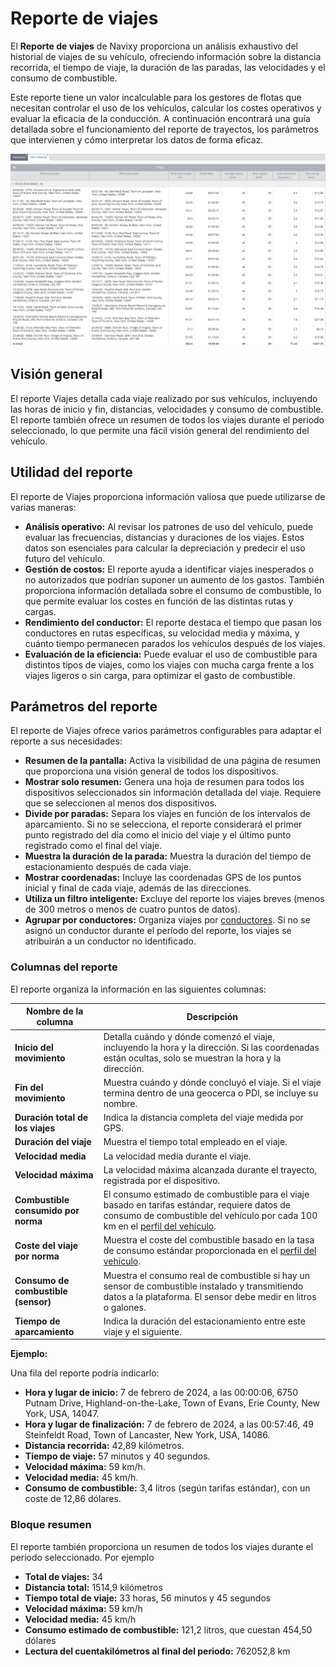 # Reporte de viajes

El **Reporte de viajes** de Navixy proporciona un análisis exhaustivo del historial de viajes de su vehículo, ofreciendo información sobre la distancia recorrida, el tiempo de viaje, la duración de las paradas, las velocidades y el consumo de combustible.

Este reporte tiene un valor incalculable para los gestores de flotas que necesitan controlar el uso de los vehículos, calcular los costes operativos y evaluar la eficacia de la conducción. A continuación encontrará una guía detallada sobre el funcionamiento del reporte de trayectos, los parámetros que intervienen y cómo interpretar los datos de forma eficaz.

![image-20240815-010251.png](attachments/image-20240815-010251.png)

## Visión general

El reporte Viajes detalla cada viaje realizado por sus vehículos, incluyendo las horas de inicio y fin, distancias, velocidades y consumo de combustible. El reporte también ofrece un resumen de todos los viajes durante el periodo seleccionado, lo que permite una fácil visión general del rendimiento del vehículo.

## Utilidad del reporte

El reporte de Viajes proporciona información valiosa que puede utilizarse de varias maneras:

* **Análisis operativo:** Al revisar los patrones de uso del vehículo, puede evaluar las frecuencias, distancias y duraciones de los viajes. Estos datos son esenciales para calcular la depreciación y predecir el uso futuro del vehículo.
* **Gestión de costos:** El reporte ayuda a identificar viajes inesperados o no autorizados que podrían suponer un aumento de los gastos. También proporciona información detallada sobre el consumo de combustible, lo que permite evaluar los costes en función de las distintas rutas y cargas.
* **Rendimiento del conductor:** El reporte destaca el tiempo que pasan los conductores en rutas específicas, su velocidad media y máxima, y cuánto tiempo permanecen parados los vehículos después de los viajes.
* **Evaluación de la eficiencia:** Puede evaluar el uso de combustible para distintos tipos de viajes, como los viajes con mucha carga frente a los viajes ligeros o sin carga, para optimizar el gasto de combustible.

## Parámetros del reporte

El reporte de Viajes ofrece varios parámetros configurables para adaptar el reporte a sus necesidades:

* **Resumen de la pantalla:** Activa la visibilidad de una página de resumen que proporciona una visión general de todos los dispositivos.
* **Mostrar solo resumen:** Genera una hoja de resumen para todos los dispositivos seleccionados sin información detallada del viaje. Requiere que se seleccionen al menos dos dispositivos.
* **Divide por paradas:** Separa los viajes en función de los intervalos de aparcamiento. Si no se selecciona, el reporte considerará el primer punto registrado del día como el inicio del viaje y el último punto registrado como el final del viaje.
* **Muestra la duración de la parada:** Muestra la duración del tiempo de estacionamiento después de cada viaje.
* **Mostrar coordenadas:** Incluye las coordenadas GPS de los puntos inicial y final de cada viaje, además de las direcciones.
* **Utiliza un filtro inteligente:** Excluye del reporte los viajes breves (menos de 300 metros o menos de cuatro puntos de datos).
* **Agrupar por conductores:** Organiza viajes por [conductores](../../gestin-de-flotas/conductores.md). Si no se asignó un conductor durante el período del reporte, los viajes se atribuirán a un conductor no identificado.

### Columnas del reporte

El reporte organiza la información en las siguientes columnas:

| Nombre de la columna                | Descripción                                                                                                                                                                                                                   |
| ----------------------------------- | ----------------------------------------------------------------------------------------------------------------------------------------------------------------------------------------------------------------------------- |
| **Inicio del movimiento**           | Detalla cuándo y dónde comenzó el viaje, incluyendo la hora y la dirección. Si las coordenadas están ocultas, solo se muestran la hora y la dirección.                                                                        |
| **Fin del movimiento**              | Muestra cuándo y dónde concluyó el viaje. Si el viaje termina dentro de una geocerca o PDI, se incluye su nombre.                                                                                                             |
| **Duración total de los viajes**    | Indica la distancia completa del viaje medida por GPS.                                                                                                                                                                        |
| **Duración del viaje**              | Muestra el tiempo total empleado en el viaje.                                                                                                                                                                                 |
| **Velocidad media**                 | La velocidad media durante el viaje.                                                                                                                                                                                          |
| **Velocidad máxima**                | La velocidad máxima alcanzada durante el trayecto, registrada por el dispositivo.                                                                                                                                             |
| **Combustible consumido por norma** | El consumo estimado de combustible para el viaje basado en tarifas estándar, requiere datos de consumo de combustible del vehículo por cada 100 km en el [perfil del vehículo](../../gestin-de-flotas/gestin-de-vehculos.md). |
| **Coste del viaje por norma**       | Muestra el coste del combustible basado en la tasa de consumo estándar proporcionada en el [perfil del vehículo](../../gestin-de-flotas/gestin-de-vehculos.md).                                                               |
| **Consumo de combustible (sensor)** | Muestra el consumo real de combustible si hay un sensor de combustible instalado y transmitiendo datos a la plataforma. El sensor debe medir en litros o galones.                                                             |
| **Tiempo de aparcamiento**          | Indica la duración del estacionamiento entre este viaje y el siguiente.                                                                                                                                                       |

**Ejemplo:**

Una fila del reporte podría indicarlo:

* **Hora y lugar de inicio:** 7 de febrero de 2024, a las 00:00:06, 6750 Putnam Drive, Highland-on-the-Lake, Town of Evans, Erie County, New York, USA, 14047.
* **Hora y lugar de finalización:** 7 de febrero de 2024, a las 00:57:46, 49 Steinfeldt Road, Town of Lancaster, New York, USA, 14086.
* **Distancia recorrida:** 42,89 kilómetros.
* **Tiempo de viaje:** 57 minutos y 40 segundos.
* **Velocidad máxima:** 59 km/h.
* **Velocidad media:** 45 km/h.
* **Consumo de combustible:** 3,4 litros (según tarifas estándar), con un coste de 12,86 dólares.

### Bloque resumen

El reporte también proporciona un resumen de todos los viajes durante el periodo seleccionado. Por ejemplo

* **Total de viajes:** 34
* **Distancia total:** 1514,9 kilómetros
* **Tiempo total de viaje:** 33 horas, 56 minutos y 45 segundos
* **Velocidad máxima:** 59 km/h
* **Velocidad media:** 45 km/h
* **Consumo estimado de combustible:** 121,2 litros, que cuestan 454,50 dólares
* **Lectura del cuentakilómetros al final del periodo:** 762052,8 km
